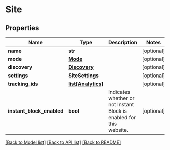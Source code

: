 # Site

## Properties
Name | Type | Description | Notes
------------ | ------------- | ------------- | -------------
**name** | **str** |  | [optional] 
**mode** | [**Mode**](Mode.md) |  | [optional] 
**discovery** | [**Discovery**](Discovery.md) |  | [optional] 
**settings** | [**SiteSettings**](SiteSettings.md) |  | [optional] 
**tracking_ids** | [**list[Analytics]**](Analytics.md) |  | [optional] 
**instant_block_enabled** | **bool** | Indicates whether or not Instant Block is enabled for this website. | [optional] 

[[Back to Model list]](../../SDK/csp-api/README.md#documentation-for-models) [[Back to API list]](../../SDK/csp-api/README.md#documentation-for-api-endpoints) [[Back to README]](../../SDK/csp-api/README.md)

